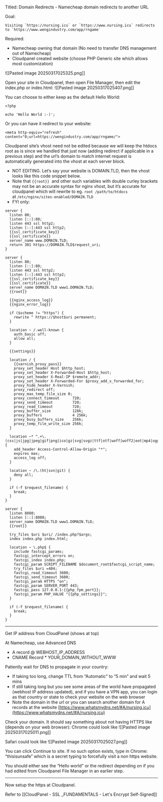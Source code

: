 Titled: Domain Redirects - Namecheap domain redirects to another URL

Goal:
```
Visiting `https://nursing.icu` or `https://www.nursing.icu` redirects to `https://www.wengindustry.com/app/rngame`
```

Required: 
- Namecheap owning that domain (No need to transfer DNS management out of Namecheap)
- Cloudpanel created website (choose PHP Generic site which allows most customization)

![[Pasted image 20250317025325.png]]

Open your site in Cloudpanel, then open File Manager, then edit the index.php or index.html:
![[Pasted image 20250317025407.png]]

You can choose to either keep as the default Hello World:
```
<?php  
  
echo 'Hello World :-)';
```

Or you can have it redirect to your website:
```
<meta http-equiv="refresh" content="0;url=https://wengindustry.com/app/rngame/">
```

Cloudpanel site’s vhost need not be edited because we will keep the htdocs root as is since we handled that just now (adding redirect if applicable in a previous step) and the url’s domain to match internet request is automatically generated into the vhost at each server block.
- NOT EDITING. Let’s say your website is DOMAIN.TLD, then the vhost looks like this code snippet below.
- Note that `{{root}}`  and other such variables with double curley brackets may not be an accurate syntax for nginx vhost, but it’s accurate for cloudpanel which will rewrite to eg. `root /path/to/htdocs`  at `/etc/nginx/sites-enabled/DOMAIN.TLD` 
- FYI only:
```
server {  
  listen 80;  
  listen [::]:80;  
  listen 443 ssl http2;  
  listen [::]:443 ssl http2;  
  {{ssl_certificate_key}}  
  {{ssl_certificate}}  
  server_name www.DOMAIN.TLD;  
  return 301 https://DOMAIN.TLD$request_uri;  
}  
  
server {  
  listen 80;  
  listen [::]:80;  
  listen 443 ssl http2;  
  listen [::]:443 ssl http2;  
  {{ssl_certificate_key}}  
  {{ssl_certificate}}  
  server_name DOMAIN.TLD www1.DOMAIN.TLD;  
  {{root}}  
  
  {{nginx_access_log}}  
  {{nginx_error_log}}  
  
  if ($scheme != "https") {  
    rewrite ^ https://$host$uri permanent;  
  }  
  
  location ~ /.well-known {  
    auth_basic off;  
    allow all;  
  }  
  
  {{settings}}  
  
  location / {  
    {{varnish_proxy_pass}}  
    proxy_set_header Host $http_host;  
    proxy_set_header X-Forwarded-Host $http_host;  
    proxy_set_header X-Real-IP $remote_addr;  
    proxy_set_header X-Forwarded-For $proxy_add_x_forwarded_for;  
    proxy_hide_header X-Varnish;  
    proxy_redirect off;  
    proxy_max_temp_file_size 0;  
    proxy_connect_timeout      720;  
    proxy_send_timeout         720;  
    proxy_read_timeout         720;  
    proxy_buffer_size          128k;  
    proxy_buffers              4 256k;  
    proxy_busy_buffers_size    256k;  
    proxy_temp_file_write_size 256k;  
  }  
  
  location ~* ^.+\.(css|js|jpg|jpeg|gif|png|ico|gz|svg|svgz|ttf|otf|woff|woff2|eot|mp4|ogg|ogv|webm|webp|zip|swf|map|mjs)$ {  
    add_header Access-Control-Allow-Origin "*";  
    expires max;  
    access_log off;  
  }  
  
  location ~ /\.(ht|svn|git) {  
    deny all;  
  }  
  
  if (-f $request_filename) {  
    break;  
  }  
}  
  
server {  
  listen 8080;  
  listen [::]:8080;  
  server_name DOMAIN.TLD www1.DOMAIN.TLD;  
  {{root}}  
  
  try_files $uri $uri/ /index.php?$args;  
  index index.php index.html;  
  
  location ~ \.php$ {  
    include fastcgi_params;  
    fastcgi_intercept_errors on;  
    fastcgi_index index.php;  
    fastcgi_param SCRIPT_FILENAME $document_root$fastcgi_script_name;  
    try_files $uri =404;  
    fastcgi_read_timeout 3600;  
    fastcgi_send_timeout 3600;  
    fastcgi_param HTTPS "on";  
    fastcgi_param SERVER_PORT 443;  
    fastcgi_pass 127.0.0.1:{{php_fpm_port}};  
    fastcgi_param PHP_VALUE "{{php_settings}}";  
  }  
  
  if (-f $request_filename) {  
    break;  
  }  
}
```

---

Get IP address from CloudPanel (shows at top)

At Namecheap, use Advanced DNS
- A record @ WEBHOST_IP_ADDRESS
- CNAME Record * YOUR_DOMAIN_WITHOUT_WWW

Patiently wait for DNS to propagate in your country:
- If taking too long, change TTL from “Automatic” to “5 min” and wait 5 mins
- If still taking long but you see some areas of the world have propagated (webhost IP address updated), and if you have a VPN app, you can login as that country or state to check your website on the web browser
- Note the domain in the url or you can search another domain for A records at the website
[https://www.whatsmydns.net/#A/nursing.icu](https://www.whatsmydns.net/#A/nursing.icu)  

Check your domain. It should say something about not having HTTPS like (depends on your web browser):
Chrome could look like
![[Pasted image 20250317025011.png]]

Safari could look like
![[Pasted image 20250317025027.png]]

You can click Continue to site. If no such option exists, type in Chrome: “thisisunsafe” which is a secret typing to forcefully visit a non https website.

You should either see the “Hello world” or the redirect depending on if you had edited from Cloudpanel File Manager in an earlier step.

---

Now setup the https at Cloudpanel.

Refer to [[CloudPanel - SSL _FUNDAMENTALS - Let's Encrypt Self-Signed]]